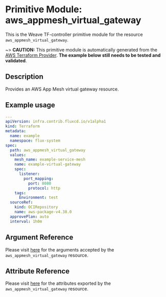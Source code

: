 
# Primitive Module: aws_appmesh_virtual_gateway

This is the Weave TF-controller primitive module for the resource `aws_appmesh_virtual_gateway`.

~> **CAUTION:** This primitive module is automatically generated from the [AWS Terraform Provider](https://registry.terraform.io/providers/hashicorp/aws/latest/docs/resources/appmesh_virtual_gateway). **The example below still needs to be tested and validated**.

## Description

Provides an AWS App Mesh virtual gateway resource.

## Example usage

```yaml
---
apiVersion: infra.contrib.fluxcd.io/v1alpha1
kind: Terraform
metadata:
  name: example
  namespace: flux-system
spec:
  path: aws_appmesh_virtual_gateway
  values:
    mesh_name: example-service-mesh
    name: example-virtual-gateway
    spec:
      listener:
        port_mapping:
          port: 8080
          protocol: http
    tags:
      Environment: test
  sourceRef:
    kind: OCIRepository
    name: aws-package-v4.38.0
  approvePlan: auto
  interval: 1h0m
```

## Argument Reference

Please visit [here](https://registry.terraform.io/providers/hashicorp/aws/latest/docs/resources/appmesh_virtual_gateway#argument-reference) for the arguments accepted by the `aws_appmesh_virtual_gateway` resource.

## Attribute Reference

Please visit [here](https://registry.terraform.io/providers/hashicorp/aws/latest/docs/resources/appmesh_virtual_gateway#attributes-reference) for the attributes exported by the `aws_appmesh_virtual_gateway` resource.
